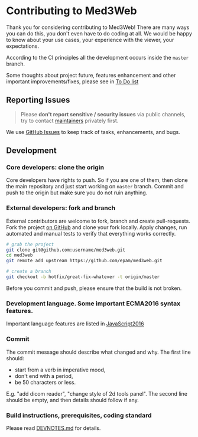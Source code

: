 # Contributing to Med3Web

Thank you for considering contributing to Med3Web! There are many ways you can do this, you don't even
have to do coding at all. We would be happy to know about your use cases, your experience with the
viewer, your expectations.

According to the CI principles all the development occurs inside
the `master` branch.

Some thoughts about project future, features enhancement and other important improvements/fixes,
please see in [To Do list](LISTTODO.md)

## Reporting Issues

> Please **don't report sensitive / security issues** via public channels, try to contact
> [maintainers](MAINTAINERS.md) privately first.

We use [GitHub Issues](https://guides.github.com/features/issues/) to keep track of tasks,
enhancements, and bugs.

## Development

### Core developers: clone the origin

Core developers have rights to push. So if you are one of them, then clone the main
repository and just start working on `master` branch. Commit and push to the origin
but make sure you do not ruin anything.

### External developers: fork and branch

External contributors are welcome to fork, branch and create pull-requests. 
Fork the project [on GitHub](https://github.com/epam/med3web) and clone your fork locally. 
Apply changes, run automated and manual tests to verify that everything works correctly.

```sh
# grab the project
git clone git@github.com:username/med3web.git
cd med3web
git remote add upstream https://github.com/epam/med3web.git

# create a branch
git checkout -b hotfix/great-fix-whatever -t origin/master
```

Before you commit and push, please ensure that the build is not broken.

### Development language. Some important ECMA2016 syntax features.

Important language features are listed in
[JavaScript2016](http://2ality.com/2015/08/getting-started-es6.html)


### Commit

The commit message should describe what changed and why. The first line should:

- start from a verb in imperative mood,
- don't end with a period,
- be 50 characters or less.

E.g. "add dicom reader", "change style of 2d tools panel". The second line should be empty, and then details should follow if any.

### Build instructions, prerequisites, coding standard
Please read [DEVNOTES.md](DEVNOTES.md) for details.



